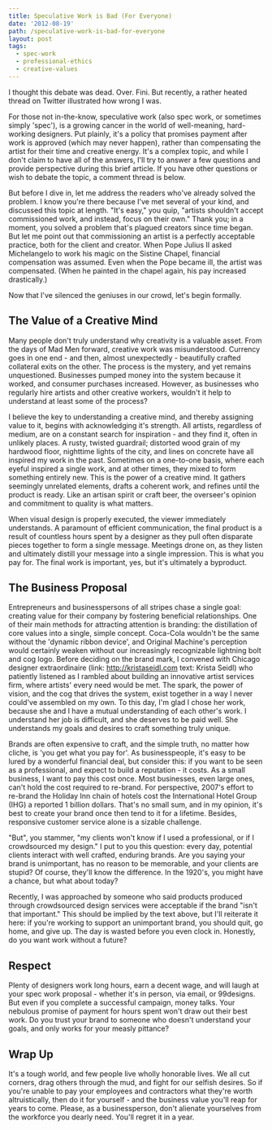 ```yaml
---
title: Speculative Work is Bad (For Everyone)
date: '2012-08-19'
path: /speculative-work-is-bad-for-everyone
layout: post
tags:
  - spec-work
  - professional-ethics
  - creative-values
---
```

I thought this debate was dead. Over. Fini. But recently, a rather heated thread on Twitter illustrated how wrong I was.

For those not in-the-know, speculative work (also spec work, or sometimes simply 'spec'), is a growing cancer in the world of well-meaning, hard-working designers. Put plainly, it's a policy that promises payment after work is approved (which may never happen), rather than compensating the artist for their time and creative energy. It's a complex topic, and while I don't claim to have all of the answers, I'll try to answer a few questions and provide perspective during this brief article. If you have other questions or wish to debate the topic, a comment thread is below.

But before I dive in, let me address the readers who've already solved the problem. I know you're there because I've met several of your kind, and discussed this topic at length. "It's easy," you quip, "artists shouldn't accept commissioned work, and instead, focus on their own." Thank you; in a moment, you solved a problem that's plagued creators since time began. But let me point out that commissioning an artist is a perfectly acceptable practice, both for the client and creator. When Pope Julius II asked Michelangelo to work his magic on the Sistine Chapel, financial compensation was assumed. Even when the Pope became ill, the artist was compensated. (When he painted in the chapel again, his pay increased drastically.)

Now that I've silenced the geniuses in our crowd, let's begin formally.

## The Value of a Creative Mind
<script async src="//pagead2.googlesyndication.com/pagead/js/adsbygoogle.js"></script>
<ins class="adsbygoogle"
     style="display:block; text-align:center;"
     data-ad-layout="in-article"
     data-ad-format="fluid"
     data-ad-client="ca-pub-2222008371700158"
     data-ad-slot="6074071537"></ins>
<script>
     (adsbygoogle = window.adsbygoogle || []).push({});
</script>
Many people don't truly understand why creativity is a valuable asset. From the days of Mad Men forward, creative work was misunderstood. Currency goes in one end - and then, almost unexpectedly - beautifully crafted collateral exits on the other. The process is the mystery, and yet remains unquestioned. Businesses pumped money into the system because it worked, and consumer purchases increased. However, as businesses who regularly hire artists and other creative workers, wouldn't it help to understand at least some of the process?

I believe the key to understanding a creative mind, and thereby assigning value to it, begins with acknowledging it's strength. All artists, regardless of medium, are on a constant search for inspiration - and they find it, often in unlikely places. A rusty, twisted guardrail; distorted wood grain of my hardwood floor, nighttime lights of the city, and lines on concrete have all inspired my work in the past. Sometimes on a one-to-one basis, where each eyeful inspired a single work, and at other times, they mixed to form something entirely new. This is the power of a creative mind. It gathers seemingly unrelated elements, drafts a coherent work, and refines until the product is ready. Like an artisan spirit or craft beer, the overseer's opinion and commitment to quality is what matters.

When visual design is properly executed, the viewer immediately understands. A paramount of efficient communication, the final product is a result of countless hours spent by a designer as they pull often disparate pieces together to form a single message. Meetings drone on, as they listen and ultimately distill your message into a single impression. This is what you pay for. The final work is important, yes, but it's ultimately a byproduct.

## The Business Proposal

Entrepreneurs and businesspersons of all stripes chase a single goal: creating value for their company by fostering beneficial relationships. One of their main methods for attracting attention is branding: the distillation of core values into a single, simple concept. Coca-Cola wouldn't be the same without the 'dynamic ribbon device', and Original Machine's perception would certainly weaken without our increasingly recognizable lightning bolt and cog logo. Before deciding on the brand mark, I convened with Chicago designer extraordinaire (link: http://kristaseidl.com text: Krista Seidl) who patiently listened as I rambled about building an innovative artist services firm, where artists' every need would be met. The spark, the power of vision, and the cog that drives the system, exist together in a way I never could've assembled on my own. To this day, I'm glad I chose her work, because she and I have a mutual understanding of each other's work. I understand her job is difficult, and she deserves to be paid well. She understands my goals and desires to craft something truly unique.

Brands are often expensive to craft, and the simple truth, no matter how cliche, is 'you get what you pay for'. As businesspeople, it's easy to be lured by a wonderful financial deal, but consider this: if you want to be seen as a professional, and expect to build a reputation - it costs. As a small business, I want to pay this cost once. Most businesses, even large ones, can't hold the cost required to re-brand. For perspective, 2007's effort to re-brand the Holiday Inn chain of hotels cost the International Hotel Group (IHG) a reported 1 billion dollars. That's no small sum, and in my opinion, it's best to create your brand once then tend to it for a lifetime. Besides, responsive customer service alone is a sizable challenge.

"But", you stammer, "my clients won't know if I used a professional, or if I crowdsourced my design." I put to you this question: every day, potential clients interact with well crafted, enduring brands. Are you saying your brand is unimportant, has no reason to be memorable, and your clients are stupid? Of course, they'll know the difference. In the 1920's, you might have a chance, but what about today?

Recently, I was approached by someone who said products produced through crowdsourced design services were acceptable if the brand "isn't that important." This should be implied by the text above, but I'll reiterate it here: if you're working to support an unimportant brand, you should quit, go home, and give up. The day is wasted before you even clock in. Honestly, do you want work without a future?

## Respect

Plenty of designers work long hours, earn a decent wage, and will laugh at your spec work proposal - whether it's in person, via email, or 99designs. But even if you complete a successful campaign, money talks. Your nebulous promise of payment for hours spent won't draw out their best work. Do you trust your brand to someone who doesn't understand your goals, and only works for your measly pittance?

## Wrap Up

It's a tough world, and few people live wholly honorable lives. We all cut corners, drag others through the mud, and fight for our selfish desires. So if you're unable to pay your employees and contractors what they're worth altruistically, then do it for yourself - and the business value you'll reap for years to come. Please, as a businessperson, don't alienate yourselves from the workforce you dearly need. You'll regret it in a year.
